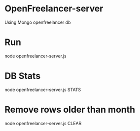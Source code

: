 # OpenFreelancer-server

Using Mongo openfreelancer db

# Run

node openfreelancer-server.js


# DB Stats

node openfreelancer-server.js STATS


# Remove rows older than month

node openfreelancer-server.js CLEAR


